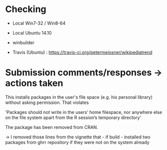 
# Checking

- Local  Win7-32 / Win8-64
- Local Ubuntu 14.10

- winbuilder 
- Travis (Ubuntu) : https://travis-ci.org/petermeissner/wikipediatrend



# Submission comments/responses -> actions taken


This installs packages in the user's file space (e.g. his personal library) without asking permission.  That violates
 
'Packages should not write in the users’ home filespace, nor anywhere else on the file system apart from the R session’s temporary directory'
 
The package has been removed from CRAN.


-> I removed those lines from the vignette that - if build - installed two packages from ghrr repository if they were not on the system already
